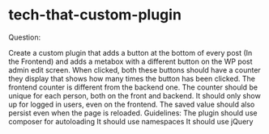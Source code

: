 # tech-that-custom-plugin

Question:

Create a custom plugin that adds a button at the bottom of every post (In the Frontend) and adds a metabox with a different button on the WP post admin edit screen. When clicked, both these buttons should have a counter they display that shows how many times the button has been clicked. The frontend counter is different from the backend one. The counter should be unique for each person, both on the front and backend. It should only show up for logged in users, even on the frontend. The saved value should also persist even when the page is reloaded. Guidelines:
The plugin should use composer for autoloading
It should use namespaces
It should use jQuery
